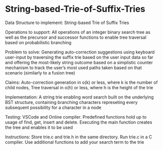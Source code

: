 # String-based-Trie-of-Suffix-Tries
Data Structure to implement: String-based Trie of Suffix Tries


Operations to support: All operations of an integer binary search tree as well as the precursor and successor functions to enable tree traversal based on probabilistic branching


Problem to solve: Generating auto-correction suggestions using keyboard user-input by traversing the suffix trie based on the user input data so far and offering the most-likely string outcome based on a simplistic counter mechanism to track the user’s most used paths taken based on that scenario (similarly to a fusion tree)


Claims: Auto-correction generation in o(k) or less, where k is the number of child nodes, Tree traversal in o(h) or less, where h is the height of the trie


Implementation: A string trie enabling word search built on the underlying BST structure, containing branching characters represeting every subsequent possibility for a character in a node

Testing: VSCode and Online compiler. Predefined functions hold up to usage of find, get, insert and delete. Executing the main function creates the tree and enables it to be used

Instructions: Store trie.c and trie.h in the same directory. Run trie.c in a C compiler. Use additional functions to add your search term to the trie
